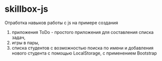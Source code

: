 # skillbox-js
Отработка навыков работы с js на примере создания 
1. приложения ToDo - простого приложения для составления списка задач,
2. игры в пары,
3. списка студентов с возможностью поиска по имени и добавления нового студента с помощью LocalStorage, с применением Bootstrap
